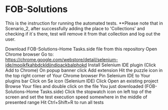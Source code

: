 # FOB-Solutions
This is the instruction for running the automated tests.
**Please note that in Scenario_2, after successfully adding the place to 'Collections' and checking if it`s there, 
test will remove it from that collection and log out the user.

Download FOB-Solutions-Home Tasks.side file from this repository
Open Chrome browser
Go to: https://chrome.google.com/webstore/detail/selenium-ide/mooikfkahbdckldjjndioackbalphokd
Install Selenium IDE plugin (Click Add to Chrome)
On popup banner click Add extension
Hit the puzzle icon in the top right corner of Your Chrome browser
Pin Selenium IDE to Your plugins bar
Click on Se icon (Selenium IDE)
Click Open an existing project
Browse Your files and double click on the file You just downloaded (FOB-Solutions-Home Tasks.side)
Click the stopwatch icon on left top of the screen and set the test execution speed somewhere in the middle of presented range
Hit Ctrl+Shift+R to run all tests
